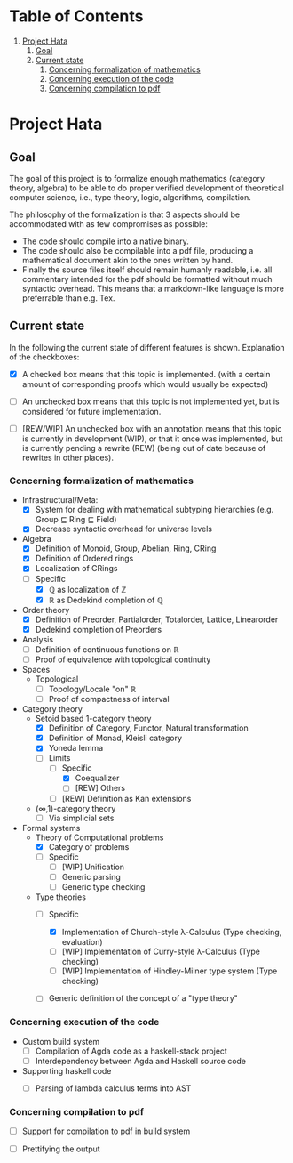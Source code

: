 
# Table of Contents

1.  [Project Hata](#org1de8a96)
    1.  [Goal](#org2b31e94)
    2.  [Current state](#org250d53f)
        1.  [Concerning formalization of mathematics](#orgdabdfb0)
        2.  [Concerning execution of the code](#org878bb2f)
        3.  [Concerning compilation to pdf](#org312aaa4)


<a id="org1de8a96"></a>

# Project Hata


<a id="org2b31e94"></a>

## Goal

The goal of this project is to formalize enough mathematics (category theory, algebra) to
be able to do proper verified development of theoretical computer science, i.e., type theory,
logic, algorithms, compilation.

The philosophy of the formalization is that 3 aspects should be accommodated with as few
compromises as possible:

-   The code should compile into a native binary.
-   The code should also be compilable into a pdf file, producing a mathematical document akin to the ones
    written by hand.
-   Finally the source files itself should remain humanly readable, i.e. all commentary intended for the pdf should
    be formatted without much syntactic overhead. This means that a markdown-like language is more preferrable
    than e.g. Tex.


<a id="org250d53f"></a>

## Current state

In the following the current state of different features is shown.
Explanation of the checkboxes:

-   [X] A checked box means that this topic is implemented.
    (with a certain amount of corresponding proofs which would usually be expected)
-   [ ] An unchecked box means that this topic is not implemented yet,
    but is considered for future implementation.
-   [ ] [REW/WIP] An unchecked box with an annotation means that this topic is currently in development (WIP), or that it
    once was implemented, but is currently pending a rewrite (REW) (being out of date because of rewrites in other places).


<a id="orgdabdfb0"></a>

### Concerning formalization of mathematics

-   Infrastructural/Meta:
    -   [X] System for dealing with mathematical subtyping hierarchies (e.g. Group ⊑ Ring ⊑ Field)
    -   [X] Decrease syntactic overhead for universe levels
-   Algebra
    -   [X] Definition of Monoid, Group, Abelian, Ring, CRing
    -   [X] Definition of Ordered rings
    -   [X] Localization of CRings
    -   [ ] Specific
        -   [X] ℚ as localization of ℤ
        -   [X] ℝ as Dedekind completion of ℚ
-   Order theory
    -   [X] Definition of Preorder, Partialorder, Totalorder, Lattice, Linearorder
    -   [X] Dedekind completion of Preorders
-   Analysis
    -   [ ] Definition of continuous functions on ℝ
    -   [ ] Proof of equivalence with topological continuity
-   Spaces
    -   Topological
        -   [ ] Topology/Locale "on" ℝ
        -   [ ] Proof of compactness of interval
-   Category theory
    -   Setoid based 1-category theory
        -   [X] Definition of Category, Functor, Natural transformation
        -   [X] Definition of Monad, Kleisli category
        -   [X] Yoneda lemma
        -   [ ] Limits
            -   [ ] Specific
                -   [X] Coequalizer
                -   [ ] [REW] Others
            -   [ ] [REW] Definition as Kan extensions
    -   (∞,1)-category theory
        -   [ ] Via simplicial sets
-   Formal systems
    -   Theory of Computational problems
        -   [X] Category of problems
        -   [ ] Specific
            -   [ ] [WIP] Unification
            -   [ ] Generic parsing
            -   [ ] Generic type checking
    -   Type theories
        -   [ ] Specific
            -   [X] Implementation of Church-style λ-Calculus (Type checking, evaluation)
            -   [ ] [WIP] Implementation of Curry-style λ-Calculus (Type checking)
            -   [ ] [WIP] Implementation of Hindley-Milner type system (Type checking)
        -   [ ] Generic definition of the concept of a "type theory"


<a id="org878bb2f"></a>

### Concerning execution of the code

-   Custom build system
    -   [ ] Compilation of Agda code as a haskell-stack project
    -   [ ] Interdependency between Agda and Haskell source code
-   Supporting haskell code
    -   [ ] Parsing of lambda calculus terms into AST


<a id="org312aaa4"></a>

### Concerning compilation to pdf

-   [ ] Support for compilation to pdf in build system
-   [ ] Prettifying the output

